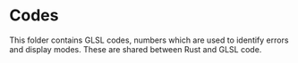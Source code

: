 # Codes

This folder contains GLSL codes, numbers which are used to identify errors and display modes. 
These are shared between Rust and GLSL code.
